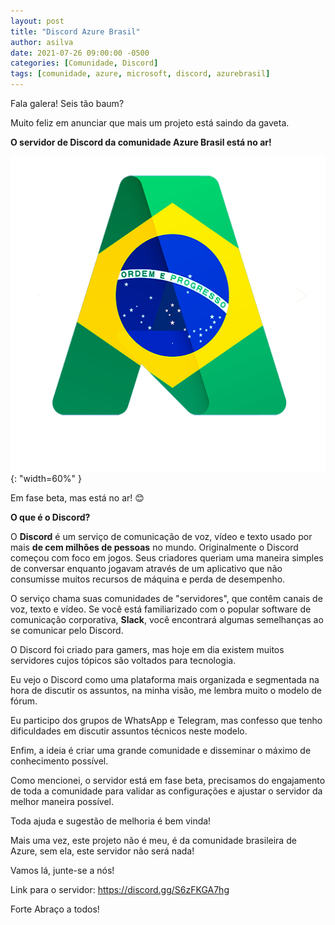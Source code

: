 ```yaml
---
layout: post
title: "Discord Azure Brasil"
author: asilva
date: 2021-07-26 09:00:00 -0500
categories: [Comunidade, Discord]
tags: [comunidade, azure, microsoft, discord, azurebrasil]
---
```


Fala galera! Seis tão baum?

Muito feliz em anunciar que mais um projeto está saindo da gaveta.

**O servidor de Discord da comunidade Azure Brasil está no ar!**

![](/assets/img/10/azureBR.png){: "width=60%" }

Em fase beta, mas está no ar! 😊

**O que é o Discord?**

O **Discord** é um serviço de comunicação de voz, vídeo e texto usado por mais **de cem milhões de pessoas** no mundo. Originalmente o Discord começou com foco em jogos. Seus criadores queriam uma maneira simples de conversar enquanto jogavam através de um aplicativo que não consumisse muitos recursos de máquina e perda de desempenho.

O serviço chama suas comunidades de "servidores", que contêm canais de voz, texto e vídeo. Se você está familiarizado com o popular software de comunicação corporativa, **Slack**, você encontrará algumas semelhanças ao se comunicar pelo Discord. 

O Discord foi criado para gamers, mas hoje em dia existem muitos servidores cujos tópicos são voltados para tecnologia.

Eu vejo o Discord como uma plataforma mais organizada e segmentada na hora de discutir os assuntos, na minha visão, me lembra muito o modelo de fórum. 

Eu participo dos grupos de WhatsApp e Telegram, mas confesso que tenho dificuldades em discutir assuntos técnicos neste modelo.

Enfim, a ideia é criar uma grande comunidade e disseminar o máximo de conhecimento possível.

Como mencionei, o servidor está em fase beta, precisamos do engajamento de toda a comunidade para validar as configurações e ajustar o servidor da melhor maneira possível.

Toda ajuda e sugestão de melhoria é bem vinda!

Mais uma vez, este projeto não é meu, é da comunidade brasileira de Azure, sem ela, este servidor não será nada!

Vamos lá, junte-se a nós!  

Link para o servidor: <https://discord.gg/S6zFKGA7hg>

Forte Abraço a todos!

